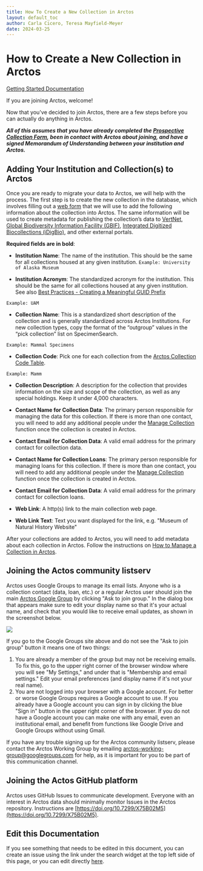 ```yaml
---
title: How To Create a New Collection in Arctos
layout: default_toc
author: Carla Cicero, Teresa Mayfield-Meyer
date: 2024-03-25
---
```

# How to Create a New Collection in Arctos

[Getting Started Documentation](https://handbook.arctosdb.org/documentation/getting_started.html)

If you are joining Arctos, welcome! 

Now that you've decided to join Arctos, there are a few steps before you can actually do anything in Arctos. 

**_All of this assumes that you have already completed the [Prospective Collection Form](http://arctos.database.museum/new_collection.cfm), been in contact with Arctos about joining, and have a signed Memorandum of Understanding between your institution and Arctos._**

## Adding Your Institution and Collection(s) to Arctos

Once you are ready to migrate your data to Arctos, we will help with the process. The first step is to create the new collection in the database, which involves filling out a [web form](http://www.jotform.us/form/43147289690161) that we will use to add the following information about the collection into Arctos. The same information will be used to create metadata for publishing the collection’s data to [VertNet](http://vertnet.org), [Global Biodiversity Information Facility (GBIF)](http://www.gbif.org), [Integrated Digitized Biocollections (iDigBio)](https://www.idigbio.org), and other external portals.

**Required fields are in bold**:

* **Institution Name**: The name of the institution. This should be the same for all collections housed at any given institution.
`Example: University of Alaska Museum`

* **Institution Acronym**: The standardized acronym for the institution. This should be the same for all collections housed at any given institution. See also [Best Practices - Creating a Meaningful GUID Prefix](https://handbook.arctosdb.org/best_practices/GUID.html)

`Example: UAM`

* **Collection Name**: This is a standardized short description of the collection and is generally standardized across Arctos Institutions. For new collection types, copy the format of the “outgroup” values in the “pick collection” list on SpecimenSearch. 

`Example: Mammal Specimens`

* **Collection Code**: Pick one for each collection from the [Arctos Collection Code Table](http://arctos.database.museum/info/ctDocumentation.cfm?table=CTCOLLECTION_CDE).

`Example: Mamm`

* **Collection Description**: A description for the collection that provides information on the size and scope of the collection, as well as any special holdings. Keep it under 4,000 characters.

* **Contact Name for Collection Data**: The primary person responsible for managing the data for this collection. If there is more than one contact, you will need to add any additional people under the [Manage Collection](https://github.com/ArctosDB/documentation-wiki/wiki/How-to-Manage-a-Collection-in-Arctos) function once the collection is created in Arctos.

* **Contact Email for Collection Data**: A valid email address for the primary contact for collection data.

* **Contact Name for Collection Loans**: The primary person responsible for managing loans for this collection. If there is more than one contact, you will need to add any additional people under the [Manage Collection](https://github.com/ArctosDB/documentation-wiki/wiki/How-to-Manage-a-Collection-in-Arctos) function once the collection is created in Arctos.

* **Contact Email for Collection Data**: A valid email address for the primary contact for collection loans.

* **Web Link**: A http(s) link to the main collection web page.

* **Web Link Text**: Text you want displayed for the link, e.g. "Museum of Natural History Website"

After your collections are added to Arctos, you will need to add metadata about each collection in Arctos. Follow the instructions on [How to Manage a Collection in Arctos](https://github.com/ArctosDB/documentation-wiki/wiki/How-to-Manage-a-Collection-in-Arctos).

## Joining the Actos community listserv

Arctos uses Google Groups to manage its email lists. Anyone who is a collection contact (data, loan, etc.) or a regular Arctos user should join the main [Arctos Google Group](https://groups.google.com/g/arctos) by clicking "Ask to join group." In the dialog box that appears make sure to edit your display name so that it's your actual name, and check that you would like to receive email updates, as shown in the screenshot below.

![](https://github.com/ArctosDB/documentation-wiki/raw/gh-pages/images/uploads/googlegroups-signup.png)

If you go to the Google Groups site above and do not see the "Ask to join group" button it means one of two things:

1. You are already a member of the group but may not be receiving emails. To fix this, go to the upper right corner of the browser window where you will see "My Settings," and under that is "Membership and email settings." Edit your email preferences (and display name if it's not your real name).
2. You are not logged into your browser with a Google account. For better or worse Google Groups requires a Google account to use. If you already have a Google account you can sign in by clicking the blue "Sign in" button in the upper right corner of the browser. If you do not have a Google account you can make one with any email, even an institutional email, and benefit from functions like Google Drive and Google Groups without using Gmail.

If you have any trouble signing up for the Arctos community listserv, please contact the Arctos Working Group by emailing arctos-working-group@googlegroups.com for help, as it is important for you to be part of this communication channel.

## Joining the Actos GitHub platform

Arctos uses GitHub Issues to communicate development. Everyone with an interest in Arctos data should minimally monitor Issues in the Arctos 
repository. Instructions are [https://doi.org/10.7299/X75B02M5](https://doi.org/10.7299/X75B02M5).

## Edit this Documentation

If you see something that needs to be edited in this document, you can create an issue using the link under the search widget at the top left side of this page, or you can edit directly <a href="https://github.com/ArctosDB/documentation-wiki/edit/gh-pages/_how_to/How-to-Start-a-New-Collection-in-Arctos.markdown" target="_blank">here</a>.
